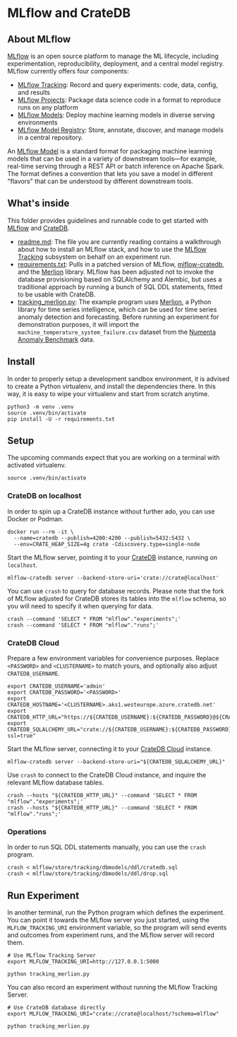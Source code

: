 # MLflow and CrateDB


## About MLflow

[MLflow] is an open source platform to manage the ML lifecycle, including
experimentation, reproducibility, deployment, and a central model registry.
MLflow currently offers four components:

- [MLflow Tracking]\: Record and query experiments: code, data, config, and results
- [MLflow Projects]\: Package data science code in a format to reproduce runs on any platform
- [MLflow Models]\: Deploy machine learning models in diverse serving environments
- [MLflow Model Registry]\: Store, annotate, discover, and manage models in a central repository.

An [MLflow Model][MLflow Models] is a standard format for packaging machine
learning models that can be used in a variety of downstream tools—for example,
real-time serving through a REST API or batch inference on Apache Spark. The
format defines a convention that lets you save a model in different "flavors"
that can be understood by different downstream tools.


## What's inside

This folder provides guidelines and runnable code to get started with [MLflow]
and [CrateDB].

- [readme.md](readme.md): The file you are currently reading contains a walkthrough
  about how to install an MLflow stack, and how to use the [MLflow Tracking]
  subsystem on behalf on an experiment run.
- [requirements.txt](requirements.txt): Pulls in a patched version of MLflow,
  [mlflow-cratedb], and the [Merlion] library. MLflow has been adjusted not to
  invoke the database provisioning based on SQLAlchemy and Alembic, but uses a
  traditional approach by running a bunch of SQL DDL statements, fitted to be
  usable with CrateDB.
- [tracking_merlion.py](tracking_merlion.py): The example program uses [Merlion],
  a Python library for time series intelligence, which can be used for time series
  anomaly detection and forecasting. Before running an experiment for demonstration
  purposes, it will import the `machine_temperature_system_failure.csv` dataset
  from the [Numenta Anomaly Benchmark] data.


## Install

In order to properly setup a development sandbox environment, it is advised
to create a Python virtualenv, and install the dependencies there. In this
way, it is easy to wipe your virtualenv and start from scratch anytime.

```shell
python3 -m venv .venv
source .venv/bin/activate
pip install -U -r requirements.txt
```


## Setup

The upcoming commands expect that you are working on a terminal with
activated virtualenv.
```shell
source .venv/bin/activate
```

### CrateDB on localhost

In order to spin up a CrateDB instance without further ado, you can use
Docker or Podman.
```shell
docker run --rm -it \
  --name=cratedb --publish=4200:4200 --publish=5432:5432 \
  --env=CRATE_HEAP_SIZE=4g crate -Cdiscovery.type=single-node
```

Start the MLflow server, pointing it to your [CrateDB] instance,
running on `localhost`.
```shell
mlflow-cratedb server --backend-store-uri='crate://crate@localhost'
```

You can use `crash` to query for database records. Please note that the fork
of MLflow adjusted for CrateDB stores its tables into the `mlflow` schema,
so you will need to specify it when querying for data.
```shell
crash --command 'SELECT * FROM "mlflow"."experiments";'
crash --command 'SELECT * FROM "mlflow"."runs";'
```

### CrateDB Cloud

Prepare a few environment variables for convenience purposes. Replace `<PASSWORD>`
and `<CLUSTERNAME>` to match yours, and optionally also adjust `CRATEDB_USERNAME`.
```shell
export CRATEDB_USERNAME='admin'
export CRATEDB_PASSWORD='<PASSWORD>'
export CRATEDB_HOSTNAME='<CLUSTERNAME>.aks1.westeurope.azure.cratedb.net'
export CRATEDB_HTTP_URL="https://${CRATEDB_USERNAME}:${CRATEDB_PASSWORD}@${CRATEDB_HOSTNAME}:4200"
export CRATEDB_SQLALCHEMY_URL="crate://${CRATEDB_USERNAME}:${CRATEDB_PASSWORD}@${CRATEDB_HOSTNAME}:4200?ssl=true"
```

Start the MLflow server, connecting it to your [CrateDB Cloud] instance.
```shell
mlflow-cratedb server --backend-store-uri="${CRATEDB_SQLALCHEMY_URL}"
```

Use `crash` to connect to the CrateDB Cloud instance, and inquire the relevant
MLflow database tables.
```shell
crash --hosts "${CRATEDB_HTTP_URL}" --command 'SELECT * FROM "mlflow"."experiments";'
crash --hosts "${CRATEDB_HTTP_URL}" --command 'SELECT * FROM "mlflow"."runs";'
```

### Operations
In order to run SQL DDL statements manually, you can use the `crash` program.
```shell
crash < mlflow/store/tracking/dbmodels/ddl/cratedb.sql
crash < mlflow/store/tracking/dbmodels/ddl/drop.sql
```


## Run Experiment

In another terminal, run the Python program which defines the experiment. You can
point it towards the MLflow server you just started, using the `MLFLOW_TRACKING_URI`
environment variable, so the program will send events and outcomes from experiment
runs, and the MLflow server will record them.

```shell
# Use MLflow Tracking Server
export MLFLOW_TRACKING_URI=http://127.0.0.1:5000

python tracking_merlion.py
```

You can also record an experiment without running the MLflow Tracking Server.

```shell
# Use CrateDB database directly
export MLFLOW_TRACKING_URI="crate://crate@localhost/?schema=mlflow"

python tracking_merlion.py
```



[CrateDB]: https://github.com/crate/crate
[CrateDB Cloud]: https://console.cratedb.cloud/
[Merlion]: https://pypi.org/project/salesforce-merlion/
[MLflow]: https://mlflow.org/
[mlflow-cratedb]: https://github.com/crate-workbench/mlflow
[MLflow Models]: https://mlflow.org/docs/latest/models.html
[MLflow Model Registry]: https://mlflow.org/docs/latest/model-registry.html
[MLflow Projects]: https://mlflow.org/docs/latest/projects.html
[MLflow Tracking]: https://mlflow.org/docs/latest/tracking.html
[Numenta Anomaly Benchmark]: https://github.com/numenta/NAB
